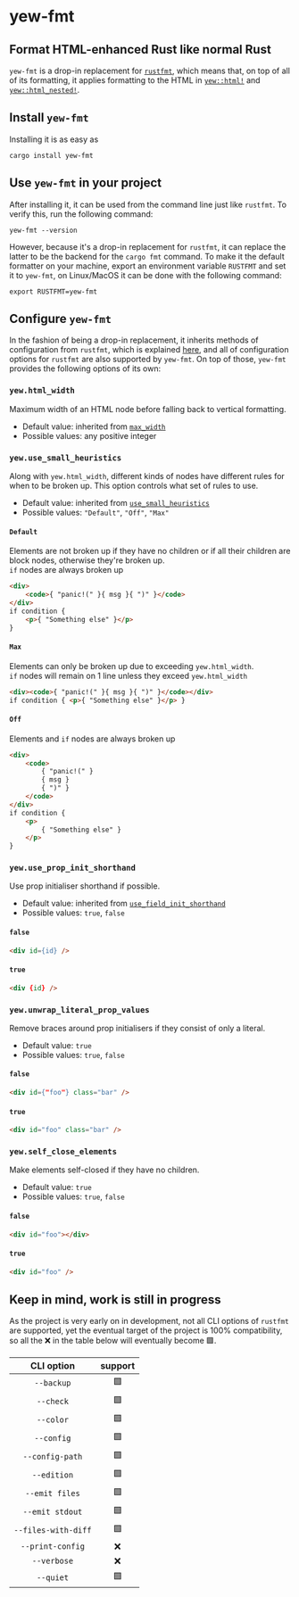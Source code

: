 # yew-fmt
## Format HTML-enhanced Rust like normal Rust
`yew-fmt` is a drop-in replacement for [`rustfmt`](https://github.com/rust-lang/rustfmt), which means that, on top of all of its formatting,
it applies formatting to the HTML in [`yew::html!`](https://docs.rs/yew/latest/yew/macro.html.html) and [`yew::html_nested!`](https://docs.rs/yew/latest/yew/macro.html_nested.html).

## Install `yew-fmt`
Installing it is as easy as
```console
cargo install yew-fmt
```

## Use `yew-fmt` in your project
After installing it, it can be used from the command line just like `rustfmt`.
To verify this, run the following command:
```console
yew-fmt --version
```

However, because it's a drop-in replacement for `rustfmt`, it can replace the latter to be
the backend for the `cargo fmt` command. To make it the default formatter on your machine,
export an environment variable `RUSTFMT` and set it to `yew-fmt`, on Linux/MacOS it can be done
with the following command:

```console
export RUSTFMT=yew-fmt
```

## Configure `yew-fmt`
In the fashion of being a drop-in replacement, it inherits methods of configuration
from `rustfmt`, which is explained [here](https://rust-lang.github.io/rustfmt/),
and all of configuration options for `rustfmt` are also supported by `yew-fmt`.
On top of those, `yew-fmt` provides the following options of its own:

### `yew.html_width`
Maximum width of an HTML node before falling back to vertical formatting.
- Default value: inherited from [`max_width`](https://rust-lang.github.io/rustfmt#max_width)
- Possible values: any positive integer
### `yew.use_small_heuristics`
Along with `yew.html_width`, different kinds of nodes have different rules for when to be broken up. This option controls what set of rules to use.
- Default value: inherited from [`use_small_heuristics`](https://rust-lang.github.io/rustfmt#use_small_heuristics)
- Possible values: `"Default"`, `"Off"`, `"Max"`
#### `Default`
Elements are not broken up if they have no children or if all their children are block nodes, otherwise they're broken up.</br>
`if` nodes are always broken up
```html
<div>
    <code>{ "panic!(" }{ msg }{ ")" }</code>
</div>
if condition {
    <p>{ "Something else" }</p>
}
```
#### `Max`
Elements can only be broken up due to exceeding `yew.html_width`.</br>
`if` nodes will remain on 1 line unless they exceed `yew.html_width`
```html
<div><code>{ "panic!(" }{ msg }{ ")" }</code></div>
if condition { <p>{ "Something else" }</p> }
```
#### `Off`
Elements and `if` nodes are always broken up
```html
<div>
    <code>
        { "panic!(" }
        { msg }
        { ")" }
    </code>
</div>
if condition {
    <p>
        { "Something else" }
    </p>
}
```

### `yew.use_prop_init_shorthand`
Use prop initialiser shorthand if possible.
- Default value: inherited from
    [`use_field_init_shorthand`](https://rust-lang.github.io/rustfmt#use_field_init_shorthand)
- Possible values: `true`, `false`
#### `false`
```html
<div id={id} />
```
#### `true`
```html
<div {id} />
```

### `yew.unwrap_literal_prop_values`
Remove braces around prop initialisers if they consist of only a literal.
- Default value: `true`
- Possible values: `true`, `false`
#### `false`
```html
<div id={"foo"} class="bar" />
```
#### `true`
```html
<div id="foo" class="bar" />
```

### `yew.self_close_elements`
Make elements self-closed if they have no children.
- Default value: `true`
- Possible values: `true`, `false`
#### `false`
```html
<div id="foo"></div>
```
#### `true`
```html
<div id="foo" />
```

## Keep in mind, work is still in progress
As the project is very early on in development, not all CLI options of `rustfmt` are supported, yet the eventual target of the project is 100% compatibility, so all the ❌ in the table 
below will eventually become 🟩.

| CLI option | support |
|:--:|:--:|
| `--backup`               | 🟩 |
| `--check`                | 🟩 |
| `--color`                | 🟩 |
| `--config`               | 🟩 |
| `--config-path`          | 🟩 |
| `--edition`              | 🟩 |
| `--emit files`           | 🟩 |
| `--emit stdout`          | 🟩 |
| `--files-with-diff`      | 🟩 |
| `--print-config`         | ❌ |
| `--verbose`              | ❌ |
| `--quiet`                | 🟩 |

